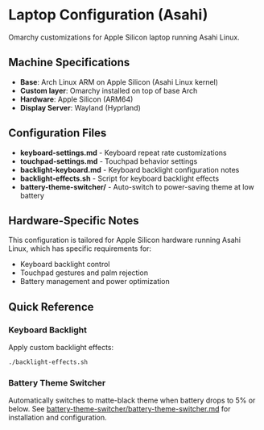 # Laptop Configuration (Asahi)

Omarchy customizations for Apple Silicon laptop running Asahi Linux.

## Machine Specifications

- **Base**: Arch Linux ARM on Apple Silicon (Asahi Linux kernel)
- **Custom layer**: Omarchy installed on top of base Arch
- **Hardware**: Apple Silicon (ARM64)
- **Display Server**: Wayland (Hyprland)

## Configuration Files

- **keyboard-settings.md** - Keyboard repeat rate customizations
- **touchpad-settings.md** - Touchpad behavior settings
- **backlight-keyboard.md** - Keyboard backlight configuration notes
- **backlight-effects.sh** - Script for keyboard backlight effects
- **battery-theme-switcher/** - Auto-switch to power-saving theme at low battery

## Hardware-Specific Notes

This configuration is tailored for Apple Silicon hardware running Asahi Linux, which has specific requirements for:
- Keyboard backlight control
- Touchpad gestures and palm rejection
- Battery management and power optimization

## Quick Reference

### Keyboard Backlight
Apply custom backlight effects:
```bash
./backlight-effects.sh
```

### Battery Theme Switcher
Automatically switches to matte-black theme when battery drops to 5% or below. See [battery-theme-switcher/battery-theme-switcher.md](battery-theme-switcher/battery-theme-switcher.md) for installation and configuration.
